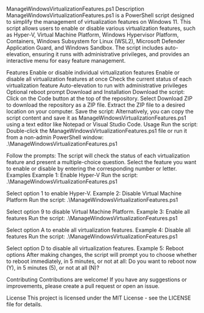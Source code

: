 ManageWindowsVirtualizationFeatures.ps1
Description
ManageWindowsVirtualizationFeatures.ps1 is a PowerShell script designed to simplify the management of virtualization features on Windows 11. This script allows users to enable or disable various virtualization features, such as Hyper-V, Virtual Machine Platform, Windows Hypervisor Platform, Containers, Windows Subsystem for Linux (WSL2), Microsoft Defender Application Guard, and Windows Sandbox. The script includes auto-elevation, ensuring it runs with administrative privileges, and provides an interactive menu for easy feature management.

Features
Enable or disable individual virtualization features
Enable or disable all virtualization features at once
Check the current status of each virtualization feature
Auto-elevation to run with administrative privileges
Optional reboot prompt
Download and Installation
Download the script:
Click on the Code button at the top of the repository.
Select Download ZIP to download the repository as a ZIP file.
Extract the ZIP file to a desired location on your computer.
Save the script:
Alternatively, you can copy the script content and save it as ManageWindowsVirtualizationFeatures.ps1 using a text editor like Notepad or Visual Studio Code.
Usage
Run the script:
Double-click the ManageWindowsVirtualizationFeatures.ps1 file or run it from a non-admin PowerShell window:
.\ManageWindowsVirtualizationFeatures.ps1

Follow the prompts:
The script will check the status of each virtualization feature and present a multiple-choice question.
Select the feature you want to enable or disable by entering the corresponding number or letter.
Examples
Example 1: Enable Hyper-V
Run the script:
.\ManageWindowsVirtualizationFeatures.ps1

Select option 1 to enable Hyper-V.
Example 2: Disable Virtual Machine Platform
Run the script:
.\ManageWindowsVirtualizationFeatures.ps1

Select option 9 to disable Virtual Machine Platform.
Example 3: Enable all features
Run the script:
.\ManageWindowsVirtualizationFeatures.ps1

Select option A to enable all virtualization features.
Example 4: Disable all features
Run the script:
.\ManageWindowsVirtualizationFeatures.ps1

Select option D to disable all virtualization features.
Example 5: Reboot options
After making changes, the script will prompt you to choose whether to reboot immediately, in 5 minutes, or not at all:
Do you want to reboot now (Y), in 5 minutes (5), or not at all (N)?

Contributing
Contributions are welcome! If you have any suggestions or improvements, please create a pull request or open an issue.

License
This project is licensed under the MIT License - see the LICENSE file for details.
